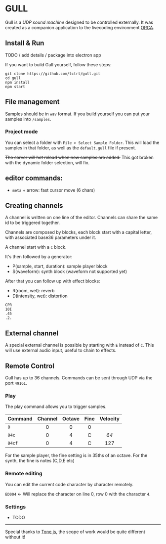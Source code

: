 # GULL

Gull is a *UDP sound machine* designed to be controlled externally. It was created as a companion application to the livecoding environment [ORCA](https://hundredrabbits.itch.io/orca).

## Install & Run

TODO / add details / package into electron app

If you want to build Gull yourself, follow these steps:

```
git clone https://github.com/lctrt/gull.git
cd gull
npm install
npm start
```

## File management 

Samples should be in `wav` format.
If you build yourself you can put your samples into `/samples`. 

### Project mode

You can select a folder with `File > Select Sample Folder`. This will load the samples in that folder, as well as the `default.gull` file if present.

~~The server will hot reload when new samples are added.~~ This got broken with the dynamic folder selection, will fix.

## editor commands:
* `meta` + arrow: fast cursor move (6 chars)

## Creating channels

A channel is written on one line of the editor. Channels can share the same id to be triggered together.

Channels are composed by blocks, each block start with a capital letter, with associated base36 parameters under it.

A channel start with a `C` block. 

It's then followed by a generator:

* P(sample, start, duration): sample player block
* S(waveform): synth block (waveform not supported yet)

After that you can follow up with effect blocks:

* R(room, wet): reverb
* D(intensity, wet): distortion

```
CPR
10I
.45
.2.
```

## External channel

A special external channel is possible by starting with `E` instead of `C`. This will use external audio input, useful to chain to effects.

## Remote Control

Gull has up to 36 channels. Commands can be sent through UDP via the port `49161`.

### Play

The play command allows you to trigger samples.

| Command  | Channel | Octave | Fine | Velocity |
| :-       | :-:     | :-:    | :-:  | :-:      |
| `0`      | 0       | 0      | 0    |          |
| `04c`    | 0       | 4      | C    | _64_     |
| `04cf`   | 0       | 4      | C    | 127      |

For the sample player, the fine setting is in 35ths of an octave.
For the synth, the fine is notes (C,D,E etc)

### Remote editing

You can edit the current code character by character remotely. 

`ED004` <- Will replace the character on line 0, row 0 with the character `4`.

### Settings

- TODO

---

Special thanks to [Tone.js](https://tonejs.github.io), the scope of work would be quite different without it!
